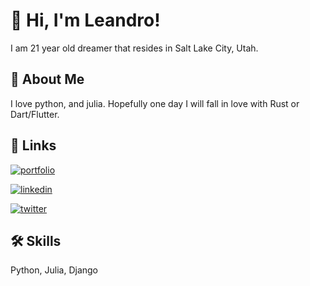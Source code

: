 
# 👋 Hi, I'm Leandro! 

I am 21 year old dreamer that resides in Salt Lake City, Utah. 


## 🚀 About Me
I love python, and julia. Hopefully one day I will fall in love with Rust or Dart/Flutter.




## 🔗 Links
[![portfolio](https://img.shields.io/badge/my_portfolio-000?style=for-the-badge&logo=ko-fi&logoColor=white)](https://lichess.org/@/lpcoop/perf/blitz)

[![linkedin](https://img.shields.io/badge/linkedin-0A66C2?style=for-the-badge&logo=linkedin&logoColor=white)](https://www.linkedin.com/in/paolo-cooper/)

[![twitter](https://img.shields.io/badge/twitter-1DA1F2?style=for-the-badge&logo=twitter&logoColor=white)](https://twitter.com/andyPaolo4)


## 🛠 Skills
Python, Julia, Django


